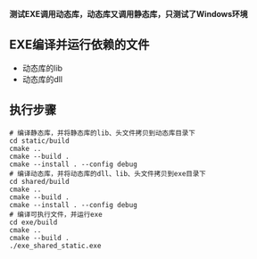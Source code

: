 **测试EXE调用动态库，动态库又调用静态库，只测试了Windows环境**

## EXE编译并运行依赖的文件
- 动态库的lib
- 动态库的dll

## 执行步骤
```shell
# 编译静态库，并将静态库的lib、头文件拷贝到动态库目录下
cd static/build
cmake ..
cmake --build .
cmake --install . --config debug
# 编译动态库，并将动态库的dll、lib、头文件拷贝到exe目录下
cd shared/build
cmake ..
cmake --build .
cmake --install . --config debug
# 编译可执行文件，并运行exe
cd exe/build
cmake ..
cmake --build .
./exe_shared_static.exe
```